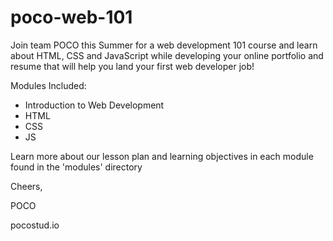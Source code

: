 # poco-web-101 #

Join team POCO this Summer for a web development 101 course and learn about HTML, CSS and JavaScript while developing your online portfolio and resume that will help you land your first web developer job!


Modules Included:
 * Introduction to Web Development
 * HTML
 * CSS
 * JS
 
 Learn more about our lesson plan and learning objectives in each module found in the 'modules' directory
 
 
 Cheers,
 
 POCO
 
 pocostud.io
